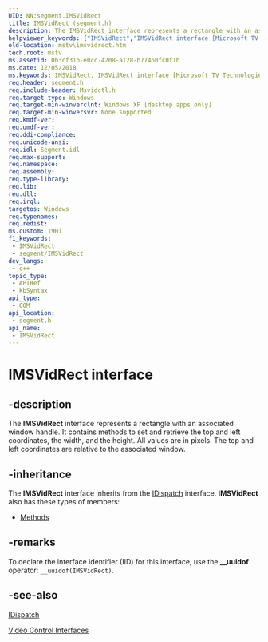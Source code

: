 ```yaml
---
UID: NN:segment.IMSVidRect
title: IMSVidRect (segment.h)
description: The IMSVidRect interface represents a rectangle with an associated window handle.
helpviewer_keywords: ["IMSVidRect","IMSVidRect interface [Microsoft TV Technologies]","IMSVidRect interface [Microsoft TV Technologies]","described","IMSVidRectInterface","mstv.imsvidrect","segment/IMSVidRect"]
old-location: mstv\imsvidrect.htm
tech.root: mstv
ms.assetid: 0b3cf31b-e0cc-4208-a128-b77460fc0f1b
ms.date: 12/05/2018
ms.keywords: IMSVidRect, IMSVidRect interface [Microsoft TV Technologies], IMSVidRect interface [Microsoft TV Technologies],described, IMSVidRectInterface, mstv.imsvidrect, segment/IMSVidRect
req.header: segment.h
req.include-header: Msvidctl.h
req.target-type: Windows
req.target-min-winverclnt: Windows XP [desktop apps only]
req.target-min-winversvr: None supported
req.kmdf-ver: 
req.umdf-ver: 
req.ddi-compliance: 
req.unicode-ansi: 
req.idl: Segment.idl
req.max-support: 
req.namespace: 
req.assembly: 
req.type-library: 
req.lib: 
req.dll: 
req.irql: 
targetos: Windows
req.typenames: 
req.redist: 
ms.custom: 19H1
f1_keywords:
 - IMSVidRect
 - segment/IMSVidRect
dev_langs:
 - c++
topic_type:
 - APIRef
 - kbSyntax
api_type:
 - COM
api_location:
 - segment.h
api_name:
 - IMSVidRect
---
```


# IMSVidRect interface


## -description

The <b>IMSVidRect</b> interface represents a rectangle with an associated window handle. It contains methods to set and retrieve the top and left coordinates, the width, and the height. All values are in pixels. The top and left coordinates are relative to the associated window.

## -inheritance

The <b>IMSVidRect</b> interface inherits from the <a href="/previous-versions/windows/desktop/api/oaidl/nn-oaidl-idispatch">IDispatch</a> interface. <b>IMSVidRect</b> also has these types of members:
<ul>
<li><a href="https://docs.microsoft.com/">Methods</a></li>
</ul>

## -remarks

To declare the interface identifier (IID) for this interface, use the <b>__uuidof</b> operator: <code>__uuidof(IMSVidRect)</code>.

## -see-also

<a href="/previous-versions/windows/desktop/api/oaidl/nn-oaidl-idispatch">IDispatch</a>



<a href="/previous-versions/windows/desktop/mstv/video-control-interfaces">Video Control Interfaces</a>
